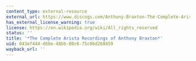 ```yaml
---
content_type: external-resource
external_url: https://www.discogs.com/Anthony-Braxton-The-Complete-Arista-Recordings-Of-Anthony-Braxton/release/1521045
has_external_license_warning: true
license: https://en.wikipedia.org/wiki/All_rights_reserved
status: ''
title: '*The Complete Arista Recordings of Anthony Braxton*'
uid: 043ef444-d68e-48bb-80c6-75c0bd268459
wayback_url: ''
---
```

